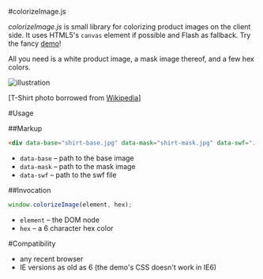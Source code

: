 #colorizeImage.js

*colorizeImage.js* is small library for colorizing product images on the client side. It uses HTML5's `canvas` element if possible and Flash as fallback. Try the fancy [demo](http://kaioa.com/k/test/colorizeImage/demo/demo.html)!

All you need is a white product image, a mask image thereof, and a few hex colors.

![illustration](colorizeImage.js/raw/master/illustration.jpg)

[T-Shirt photo borrowed from [Wikipedia](http://de.wikipedia.org/w/index.php?title=Datei:Wikipedia-T-shirt.jpg&filetimestamp=20060620192619)]

#Usage

##Markup

```html
<div data-base="shirt-base.jpg" data-mask="shirt-mask.jpg" data-swf="../swf/colorizeImage.swf"></div>
```

* `data-base` &ndash; path to the base image
* `data-mask` &ndash; path to the mask image
* `data-swf` &ndash; path to the swf file

##Invocation

```js
window.colorizeImage(element, hex);
```

* `element` &ndash; the DOM node
* `hex` &ndash; a 6 character hex color

#Compatibility

* any recent browser
* IE versions as old as 6 (the demo's CSS doesn't work in IE6)